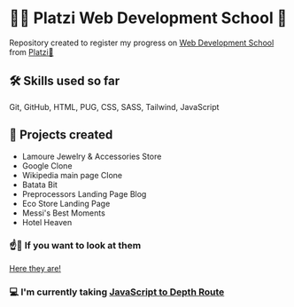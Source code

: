 # 👩‍💻 Platzi Web Development School 🏫
Repository created to register my progress on [Web Development School](https://platzi.com/escuela/escuela-web/) from [Platzi💚](https://platzi.com)

## 🛠 Skills used so far
Git, GitHub, HTML, PUG, CSS, SASS, Tailwind, JavaScript

## 🧮 Projects created
- Lamoure Jewelry & Accessories Store
- Google Clone
- Wikipedia main page Clone
- Batata Bit
- Preprocessors Landing Page Blog
- Eco Store Landing Page
- Messi's Best Moments
- Hotel Heaven

### ☝👀 If you want to look at them
[Here they are!](https://miguelkeydev.github.io/platzi-web-development-school/)

### 💻 I'm currently taking [JavaScript to Depth Route](https://platzi.com/ruta/web-javascript/)
